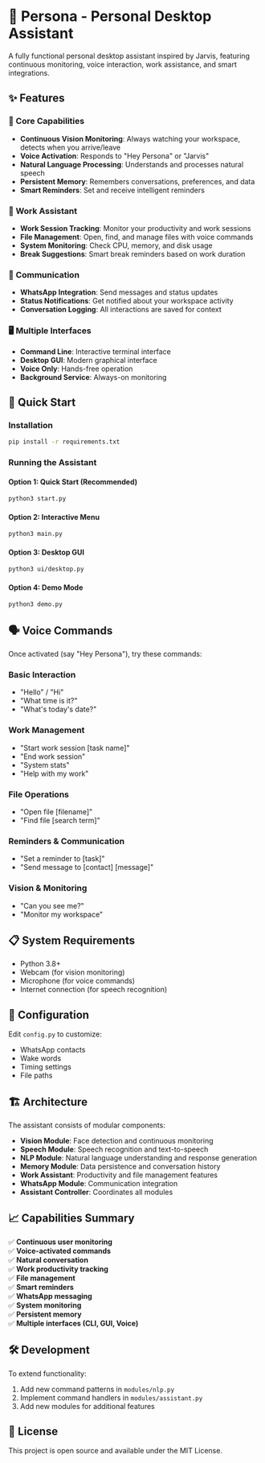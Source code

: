 # 🤖 Persona - Personal Desktop Assistant

A fully functional personal desktop assistant inspired by Jarvis, featuring continuous monitoring, voice interaction, work assistance, and smart integrations.

## ✨ Features

### 🎯 Core Capabilities
- **Continuous Vision Monitoring**: Always watching your workspace, detects when you arrive/leave
- **Voice Activation**: Responds to "Hey Persona" or "Jarvis" 
- **Natural Language Processing**: Understands and processes natural speech
- **Persistent Memory**: Remembers conversations, preferences, and data
- **Smart Reminders**: Set and receive intelligent reminders

### 💼 Work Assistant
- **Work Session Tracking**: Monitor your productivity and work sessions
- **File Management**: Open, find, and manage files with voice commands
- **System Monitoring**: Check CPU, memory, and disk usage
- **Break Suggestions**: Smart break reminders based on work duration

### 📱 Communication
- **WhatsApp Integration**: Send messages and status updates
- **Status Notifications**: Get notified about your workspace activity
- **Conversation Logging**: All interactions are saved for context

### 🖥️ Multiple Interfaces
- **Command Line**: Interactive terminal interface
- **Desktop GUI**: Modern graphical interface
- **Voice Only**: Hands-free operation
- **Background Service**: Always-on monitoring

## 🚀 Quick Start

### Installation
```bash
pip install -r requirements.txt
```

### Running the Assistant

#### Option 1: Quick Start (Recommended)
```bash
python3 start.py
```

#### Option 2: Interactive Menu
```bash
python3 main.py
```

#### Option 3: Desktop GUI
```bash
python3 ui/desktop.py
```

#### Option 4: Demo Mode
```bash
python3 demo.py
```

## 🗣️ Voice Commands

Once activated (say "Hey Persona"), try these commands:

### Basic Interaction
- "Hello" / "Hi"
- "What time is it?"
- "What's today's date?"

### Work Management  
- "Start work session [task name]"
- "End work session"
- "System stats"
- "Help with my work"

### File Operations
- "Open file [filename]"
- "Find file [search term]"

### Reminders & Communication
- "Set a reminder to [task]"
- "Send message to [contact] [message]"

### Vision & Monitoring
- "Can you see me?"
- "Monitor my workspace"

## 📋 System Requirements

- Python 3.8+
- Webcam (for vision monitoring)
- Microphone (for voice commands)
- Internet connection (for speech recognition)

## 🔧 Configuration

Edit `config.py` to customize:
- WhatsApp contacts
- Wake words
- Timing settings
- File paths

## 🏗️ Architecture

The assistant consists of modular components:

- **Vision Module**: Face detection and continuous monitoring
- **Speech Module**: Speech recognition and text-to-speech
- **NLP Module**: Natural language understanding and response generation
- **Memory Module**: Data persistence and conversation history
- **Work Assistant**: Productivity and file management features
- **WhatsApp Module**: Communication integration
- **Assistant Controller**: Coordinates all modules

## 📈 Capabilities Summary

✅ **Continuous user monitoring**  
✅ **Voice-activated commands**  
✅ **Natural conversation**  
✅ **Work productivity tracking**  
✅ **File management**  
✅ **Smart reminders**  
✅ **WhatsApp messaging**  
✅ **System monitoring**  
✅ **Persistent memory**  
✅ **Multiple interfaces (CLI, GUI, Voice)**  

## 🛠️ Development

To extend functionality:
1. Add new command patterns in `modules/nlp.py`
2. Implement command handlers in `modules/assistant.py`
3. Add new modules for additional features

## 📝 License

This project is open source and available under the MIT License.